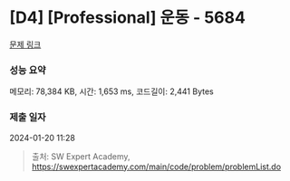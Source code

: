 # [D4] [Professional] 운동 - 5684 

[문제 링크](https://swexpertacademy.com/main/code/problem/problemDetail.do?contestProbId=AWXRxnnah2sDFAUo) 

### 성능 요약

메모리: 78,384 KB, 시간: 1,653 ms, 코드길이: 2,441 Bytes

### 제출 일자

2024-01-20 11:28



> 출처: SW Expert Academy, https://swexpertacademy.com/main/code/problem/problemList.do